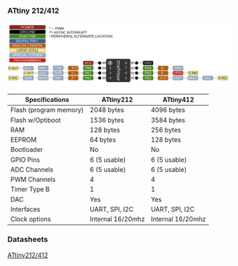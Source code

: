 ### ATtiny 212/412
![x12 Pin Mapping](ATtiny_x12.gif "Arduino Pin Mapping for ATtiny x12")

 Specifications |  ATtiny212|  ATtiny412   
------------ | ------------- | -------------
Flash (program memory)   | 2048 bytes | 4096 bytes
Flash w/Optiboot   | 1536 bytes | 3584 bytes
RAM  | 128 bytes | 256 bytes  
EEPROM | 64 bytes | 128 bytes 
Bootloader | No | No 
GPIO Pins | 6 (5 usable) | 6 (5 usable)
ADC Channels | 6 (5 usable) | 6 (5 usable)
PWM Channels | 4 | 4 
Timer Type B | 1 | 1
DAC | Yes | Yes 
Interfaces | UART, SPI, I2C | UART, SPI, I2C
Clock options | Internal 16/20mhz | Internal 16/20mhz

### Datasheets
[ATtiny212/412](http://ww1.microchip.com/downloads/en/DeviceDoc/ATtiny212-412-DataSheet-DS40001911B.pdf)
